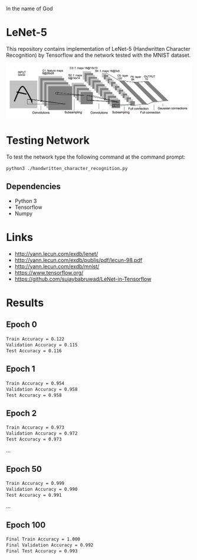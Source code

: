 In the name of God

# LeNet-5
This repository contains implementation of LeNet-5 (Handwritten Character Recognition) by Tensorflow
and the network tested with the MNIST dataset.

![LeNet-5 Architecture](lenet.png)

# Testing Network
To test the network type the following command at the command prompt:
```
python3 ./handwritten_character_recognition.py
```

## Dependencies
* Python 3
* Tensorflow
* Numpy

# Links
* http://yann.lecun.com/exdb/lenet/
* http://yann.lecun.com/exdb/publis/pdf/lecun-98.pdf
* http://yann.lecun.com/exdb/mnist/
* https://www.tensorflow.org/
* https://github.com/sujaybabruwad/LeNet-in-Tensorflow

# Results

## Epoch 0
```
Train Accuracy = 0.122
Validation Accuracy = 0.115
Test Accuracy = 0.116
```

## Epoch 1
```
Train Accuracy = 0.954
Validation Accuracy = 0.958
Test Accuracy = 0.958
```

## Epoch 2
```
Train Accuracy = 0.973
Validation Accuracy = 0.972
Test Accuracy = 0.973
```

...

## Epoch 50
```
Train Accuracy = 0.999
Validation Accuracy = 0.990
Test Accuracy = 0.991
```

...

## Epoch 100
```
Final Train Accuracy = 1.000
Final Validation Accuracy = 0.992
Final Test Accuracy = 0.993
```
